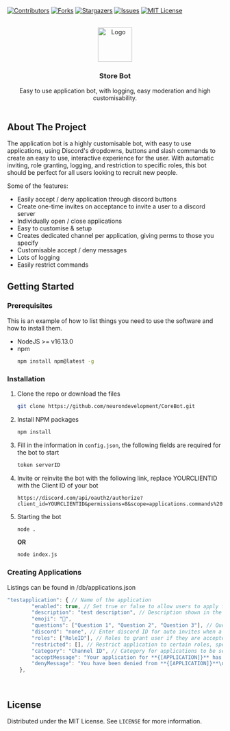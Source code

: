 <div id="top"></div>

[![Contributors][contributors-shield]][contributors-url]
[![Forks][forks-shield]][forks-url]
[![Stargazers][stars-shield]][stars-url]
[![Issues][issues-shield]][issues-url]
[![MIT License][license-shield]][license-url]

<!-- PROJECT LOGO -->
<br />
<div align="center">
  <img src="https://cdn.discordapp.com/attachments/849289892068065310/954062297003860028/logo.png" alt="Logo" width="80" height="80">

  <h3 align="center">Store Bot</h3>

  <p align="center">
    Easy to use application bot, with logging, easy moderation and high customisability.
    <br />
    <br />
  </p>
</div>

<!-- ABOUT THE PROJECT -->
## About The Project

The application bot is a highly customisable bot, with easy to use applications, using Discord's dropdowns, buttons and slash commands to create an easy to use, interactive experience for the user. With automatic inviting, role granting, logging, and restriction to specific roles, this bot should be perfect for all users looking to recruit new people.

Some of the features:
* Easily accept / deny application through discord buttons
* Create one-time invites on acceptance to invite a user to a discord server
* Individually open / close applications
* Easy to customise & setup
* Creates dedicated channel per application, giving perms to those you specify
* Customisable accept / deny messages
* Lots of logging
* Easily restrict commands

<!-- GETTING STARTED -->
## Getting Started

### Prerequisites

This is an example of how to list things you need to use the software and how to install them.
* NodeJS >= v16.13.0
* npm
  ```sh
  npm install npm@latest -g
  ```

### Installation

1. Clone the repo or download the files
   ```sh
   git clone https://github.com/neurondevelopment/CoreBot.git
   ```
2. Install NPM packages
   ```sh
   npm install
   ```
3. Fill in the information in `config.json`, the following fields are required for the bot to start
   ```js
   token serverID
   ```
4. Invite or reinvite the bot with the following link, replace YOURCLIENTID with the Client ID of your bot
   ```
   https://discord.com/api/oauth2/authorize?client_id=YOURCLIENTID&permissions=8&scope=applications.commands%20bot
   ```
5. Starting the bot
   ```sh
   node .
   ```
   **OR**
   
   ```sh
   node index.js
   ```

### Creating Applications

Listings can be found in /db/applications.json

```js
"testapplication": { // Name of the application
        "enabled": true, // Set true or false to allow users to apply for this
        "description": "test description", // Description shown in the dropdown menu, max 100 CHARS (not words)
        "emoji": "🤡", 
        "questions": ["Question 1", "Question 2", "Question 3"], // Questions, max 50 CHARS per question, discords limits not mine. There is a limit of 25 questions
        "discord": "none", // Enter discord ID for auto invites when a user is accepted
        "roles": ["RoleID"], // Roles to grant user if they are accepted, specify role IDs
        "restricted": [], // Restrict application to certain roles, specify their role IDs
        "category": "Channel ID", // Category for applications to be sent to to be approved / denied
        "acceptMessage": "Your application for **{[APPLICATION]}** has been accepted", // Message sent to user if they are accepted. Use {[APPLICATION]} to autofill the name of the application
        "denyMessage": "You have been denied from **{[APPLICATION]}**\nReason: `{[REASON]}`"/ Message sent to user if they are accepted. Use {[APPLICATION]} to autofill the name of the application {[REASON]} to autofill the reason
    },
```
<br>

<!-- LICENSE -->
## License

Distributed under the MIT License. See `LICENSE` for more information.

<!-- MARKDOWN LINKS & IMAGES -->
<!-- https://www.markdownguide.org/basic-syntax/#reference-style-links -->
[contributors-shield]: https://img.shields.io/github/contributors/neurondevelopment/ApplicationBot.svg?style=for-the-badge
[contributors-url]: https://github.com/neurondevelopment/ApplicationBot/graphs/contributors
[forks-shield]: https://img.shields.io/github/forks/neurondevelopment/ApplicationBot.svg?style=for-the-badge
[forks-url]: https://github.com/neurondevelopment/ApplicationBot/network/members
[stars-shield]: https://img.shields.io/github/stars/neurondevelopment/ApplicationBot.svg?style=for-the-badge
[stars-url]: https://github.com/neurondevelopment/ApplicationBot/stargazers
[issues-shield]: https://img.shields.io/github/issues/neurondevelopment/ApplicationBot.svg?style=for-the-badge
[issues-url]: https://github.com/neurondevelopment/ApplicationBot/issues
[license-shield]: https://img.shields.io/github/license/neurondevelopment/ApplicationBot.svg?style=for-the-badge
[license-url]: https://github.com/neurondevelopment/ApplicationBot/blob/master/LICENSE.txt
